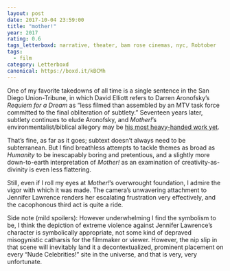 ```yaml
---
layout: post 
date: 2017-10-04 23:59:00
title: "mother!"
year: 2017
rating: 0.6
tags_letterboxd: narrative, theater, bam rose cinemas, nyc, Robtober
tags:
  - film
category: Letterboxd
canonical: https://boxd.it/kBCMh
---
```


One of my favorite takedowns of all time is a single sentence in the San Diego Union-Tribune, in which David Elliott refers to Darren Aronofsky’s <cite>Requiem for a Dream</cite> as “less filmed than assembled by an MTV task force committed to the final obliteration of subtlety.” Seventeen years later, subtlety continues to elude Aronofsky, and <cite>Mother!</cite>’s environmentalist/biblical allegory may be [his most heavy-handed work yet](http://www.telegraph.co.uk/films/0/mother-meaning-spoilers-biblical-references-ending-explained/).

That’s fine, as far as it goes; subtext doesn’t always need to be subterranean. But I find breathless attempts to tackle themes as broad as *Humanity* to be inescapably boring and pretentious, and a slightly more down-to-earth interpretation of <cite>Mother!</cite> as an examination of creativity-as-divinity is even less flattering.

Still, even if I roll my eyes at <cite>Mother!</cite>’s overwrought foundation, I admire the vigor with which it was made. The camera’s unwavering attachment to Jennifer Lawrence renders her escalating frustration very effectively, and the cacophonous third act is quite a ride.

Side note (mild spoilers): However underwhelming I find the symbolism to be, I think the depiction of extreme violence against Jennifer Lawrence’s character is symbolically appropriate, not some kind of depraved misogynistic catharsis for the filmmaker or viewer. However, the nip slip in that scene will inevitably land it a decontextualized, prominent placement on every “Nude Celebrities!” site in the universe, and that is very, very unfortunate.